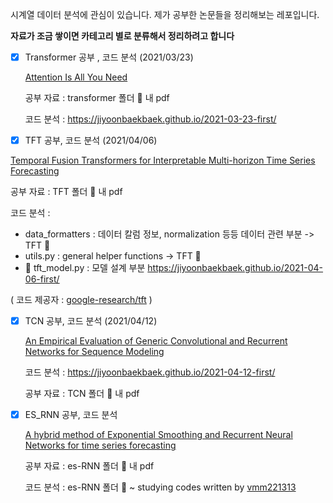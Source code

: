 시계열 데이터 분석에 관심이 있습니다. 제가 공부한 논문들을 정리해보는 레포입니다.

**자료가 조금 쌓이면 카테고리 별로 분류해서 정리하려고 합니다**

- [x] Transformer 공부 , 코드 분석 (2021/03/23)

  [Attention Is All You Need](https://arxiv.org/pdf/1706.03762.pdf)

  공부 자료 : transformer 폴더 📂 내 pdf 

  코드 분석 : https://jiyoonbaekbaek.github.io/2021-03-23-first/

- [x]  TFT 공부, 코드 분석 (2021/04/06)

  [Temporal Fusion Transformers for Interpretable Multi-horizon Time Series Forecasting](https://arxiv.org/pdf/1912.09363v3.pdf)
  
  공부 자료 : TFT 폴더 📂 내 pdf 
  
  코드 분석 : 
  - data_formatters : 데이터 칼럼 정보, normalization 등등 데이터 관련 부분 -> TFT 📂
  - utils.py : general helper functions -> TFT 📂
  - 🌟 tft_model.py : 모델 설계 부분 https://jiyoonbaekbaek.github.io/2021-04-06-first/
  
 ( 코드 제공자 : [google-research/tft](https://github.com/google-research/google-research/tree/master/tft) ) 
  
  
- [x] TCN 공부, 코드 분석 (2021/04/12)
  
  [An Empirical Evaluation of Generic Convolutional and Recurrent Networks for Sequence Modeling](https://arxiv.org/pdf/1803.01271.pdf)
  
  코드 분석 : https://jiyoonbaekbaek.github.io/2021-04-12-first/
  
  공부 자료 : TCN 폴더 📂 내 pdf 
  
- [x] ES_RNN 공부, 코드 분석 
  
  [A hybrid method of Exponential Smoothing and Recurrent Neural Networks for time series forecasting](https://github.com/slaweks17/ES_RNN/blob/master/A_hybrid_method_of_exponential_smoothing_and_recurrent_neural_networks_for_time_series_forecasting.pdf)
  
  공부 자료 : es-RNN 폴더 📂 내 pdf 
  
  코드 분석 : es-RNN 폴더 📂 ~ studying codes written by [vmm221313](https://github.com/vmm221313/ES-RNN/blob/master/es_rnn/main.py#L71)
